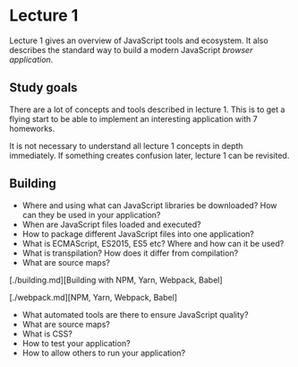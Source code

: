 # Lecture 1

Lecture 1 gives an overview of JavaScript tools and ecosystem. It also
describes the standard way to build a modern JavaScript *browser application*.

## Study goals

There are a lot of concepts and tools described in lecture 1. This is to get a
flying start to be able to implement an interesting application with 7
homeworks.

It is not necessary to understand all lecture 1 concepts in depth immediately.
If something creates confusion later, lecture 1 can be revisited.

## Building
* Where and using what can JavaScript libraries be downloaded? How can they be used in your application?
* When are JavaScript files loaded and executed?
* How to package different JavaScript files into one application?
* What is ECMAScript, ES2015, ES5 etc? Where and how can it be used?
* What is transpilation? How does it differ from compilation?
* What are source maps?

[./building.md][Building with NPM, Yarn, Webpack, Babel]

[./webpack.md][NPM, Yarn, Webpack, Babel]

* What automated tools are there to ensure JavaScript quality?
* What are source maps?
* What is CSS?
* How to test your application?
* How to allow others to run your application?
